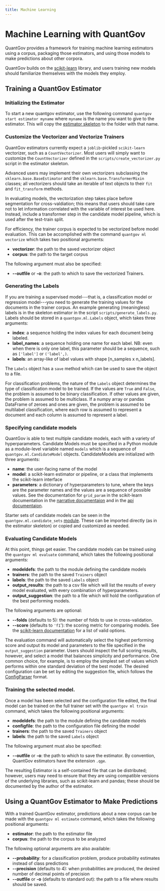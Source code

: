 ```yaml
---
title: Machine Learning
---
```


# Machine Learning with QuantGov

QuantGov provides a framework for training machine learning estimators
using a corpus, packaging those estimators, and using those models to
make predictions about other corpora.

QuantGov builds on the [scikit-learn](http://scikit-learn.org/stable/)
library, and users training new models should familiarize themselves
with the models they employ.

## Training a QuantGov Estimator

### Initializing the Estimator

To start a new quantgov estimator, use the following command
`quantgov start estimator myname` where `myname` is the name you want to
give to the estimator. This will copy the [estimator
skeleton](https://github.com/quantgov/estimator) to the folder with that
name.

### Customize the Vectorizer and Vectorize Trainers

QuantGov estimators currently expect a `joblib`-pickled `scikit-learn`
vectorizer, such as a `CountVectorizer`. Most users will simply want to
customize the `CountVectorizer` defined in the
`scripts/create_vectorizer.py` script in the estimator skeleton.

Advanced users may implement their own vectorizers subclassing the
`sklearn.base.BaseEstimator` and the `sklearn.base.TransformerMixin`
classes; all vectorizers should take an iterable of text objects to
their `fit` and `fit_transform` methods.

In evaluating models, the vectorization step takes place before
segmentation for cross-valdiation; this means that users should take
care not to let information correlated with the variable of interest be
used here. Instead, include a transformer step in the candidate model
pipeline, which is used after the test-train split.

For efficiency, the trainer corpus is expected to be vectorized before
model evaluation. This can be accomplished with the command
`quantgov ml vectorize` which takes two positional arguments:

-   **vectorizer**: the path to the saved vectorizer object
-   **corpus**: the path to the target corpus

The following argument must also be specified:

-   **--outfile** or **-o**: the path to which to save the vectorized
    Trainers.

### Generating the Labels

If you are training a supervised model---that is, a classification model
or regression model---you need to generate the training values for the
documents in the trainer corpus. An example generating (meaningless)
labels is in the skeleton estimator in the script
`scripts/generate_labels.py`. Labels should be stored in a
`quantgov.ml.Labels` object, which takes three arguments:

-   **index**: a sequence holding the index values for each document
    being labeled.
-   **label\_names**: a sequence holding one name for each label. NB:
    even when there is only one label, this parameter should be a
    sequence, such as `['label']` or `('label',)`.
-   **labels**: an array-like of label values with shape \[n\_samples x
    n\_labels\].

The `Labels` object has a `save` method which can be used to save the
object to a file.

For classification problems, the nature of the `Labels` object
determines the type of classification model to be trained. If the values
are `True` and `False`, the problem is assumed to be binary
classification. If other values are given, the problem is assumed to be
multiclass. If a numpy array or pandas DataFrame of zeroes and ones are
given, the problem is assumed to be multilabel classification, where
each row is assumed to represent a document and each column is assumed
to represent a label.

### Specifying candidate models

QuantGov is able to test multiple candidate models, each with a variety
of hyperparameters. Candidate Models must be specified in a Python
module as a module-level variable named `models` which is a sequence of
`quantgov.ml.CandidateModel` objects. CandidateModels are initialized
with three arguments:

-   **name**: the user-facing name of the model
-   **model**: a scikit-learn estimator or pipeline, or a class that
    implements the scikit-learn interface
-   **parameters**: a dictionary of hyperparameters to tune, where the
    keys are the parameter names and the values are a sequence of
    possible values. See the documentation for `grid_param` in the
    scikit-learn documentation in the [narrative
    documentaion](http://scikit-learn.org/stable/modules/grid_search.html#exhaustive-grid-search)
    and in the [api
    documentaion](http://scikit-learn.org/stable/modules/generated/sklearn.model_selection.GridSearchCV.html#sklearn.model_selection.GridSearchCV).

Starter sets of candidate models can be seen in the
`quantgov.ml.candidate_sets`
[module](https://github.com/QuantGov/quantgov/blob/qg2/quantgov/ml/candidate_sets.py).
These can be imported directly (as in the estimator skeleton) or copied
and customized as needed.

### Evaluating Candidate Models

At this point, things get easier. The candidate models can be trained
using the `quantgov ml evaluate` command, which takes the following
positional arguments:

-   **modeldefs**: the path to the module defining the candidate models
-   **trainers**: the path to the saved `Trainers` object
-   **labels**: the path to the saved `Labels` object
-   **output\_results**: the path to a csv file which will list the
    results of every model evaluated, with every combination of
    hyperparameters.
-   **output\_suggestion**: the path to a file which will hold the
    configuration of the best performing models.

The following arguments are optional:

-   **--folds** (defaults to 5): the number of folds to use in
    cross-validation.
-   **--score** (defaults to `'f1`'): the scoring metric for comparing
    models. See the [scikit-learn
    documentation](http://scikit-learn.org/stable/modules/model_evaluation.html#common-cases-predefined-values)
    for a list of valid options.

The evaluation command will automatically select the highest performing
score and output its model and parameters to the file specified in the
`output_suggestion` parameter. Users should inspect the full scoring
results, however, and select a model that balances simplicity and
performance. One common choice, for example, is to employ the simplest
set of values which performs within one standard deviation of the best
model. The desired configuration can be set by editing the suggestion
file, which follows the
[ConfigParser](https://docs.python.org/library/configparser.html)
format.

### Training the selected model.

Once a model has been selected and the configuration file edited, the
final model can be trained on the full trainer set with the
`quantgov ml train` command, which takes the following positional
arguments:

-   **modeldefs**: the path to the module defining the candidate models
-   **configfile**: the path to the configuration file defining the
    model
-   **trainers**: the path to the saved `Trainers` object
-   **labels**: the path to the saved `Labels` object

The following argument must also be specified:

-   **--outfile** or **-o**: the path to which to save the estimator. By
    convention, QuantGov estimators have the extension `.qge`.

The resulting Estimator is a self-contained file that can be
distributed; however, users may need to ensure that they are using
compatible versions of the underlying libraries, such as scikit-learn
and pandas; these should be documented by the author of the estimator.

## Using a QuantGov Estimator to Make Predictions

With a trained QuantGov estimator, predictions about a new corpus can be
made with the `quantgov ml estimate` command, which takes the following
positional arguments:

-   **estimator**: the path to the estimator file
-   **corpus**: the path to the corpus to be analyzed

The following optional arguments are also available:

-   **--probability**: for a classification problem, produce probability
    estimates instead of class predictions
-   **--precision** (defaults to 4): when probabilities are produced,
    the desired number of decimal points of precision
-   **--outfile** or **-o** (defaults to standard out): the path to a
    file where results should be saved.

